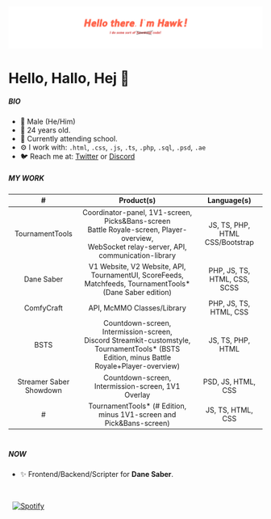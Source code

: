 <p align="center"><img src="./assets/Banner.png" /></p>


# Hello, Hallo, Hej 👋

##### BIO

- 👨 Male (He/Him)
- 📅 24 years old.
- 🏢 Currently attending school.
- ⚙️ I work with: `.html`, `.css`, `.js`, `.ts`, `.php`, `.sql`, `.psd`, `.ae`
- 🐦 Reach me at: [Twitter](https://twitter.com/thanighthawktv) or [Discord](https://discordapp.com/users/592779895084679188)

##### MY WORK
| # | Product(s) | Language(s) |
| :----: | :----: | :----: |
| TournamentTools | Coordinator-panel, 1V1-screen, Picks&Bans-screen <br /> Battle Royale-screen, Player-overview, <br />WebSocket relay-server, API, communication-library | JS, TS, PHP, HTML CSS/Bootstrap |
| Dane Saber | V1 Website, V2 Website, API, TournamentUI, ScoreFeeds, Matchfeeds, TournamentTools* (Dane Saber edition) | PHP, JS, TS, HTML, CSS, SCSS |
| ComfyCraft | API, McMMO Classes/Library | PHP, JS, TS, HTML, CSS |
| BSTS | Countdown-screen, Intermission-screen, <br /> Discord Streamkit-customstyle, <br />TournamentTools* (BSTS Edition, minus Battle Royale+Player-overview) | JS, TS, PHP, HTML | 
| Streamer Saber Showdown | Countdown-screen, Intermission-screen, 1V1 Overlay | PSD, JS, HTML, CSS |
| # | TournamentTools* (# Edition, minus 1V1-screen and Pick&Bans-screen) | JS, TS, HTML, CSS |
#

##### NOW

- ✨ Frontend/Backend/Scripter for <b>Dane Saber</b>.

<br />

&nbsp; [![Spotify](https://novatorem-p6bezkia8-thanighthawk.vercel.app/api/spotify?background_color=0d1117&border_color=ffffff)](https://open.spotify.com/user/gpsmedia)

